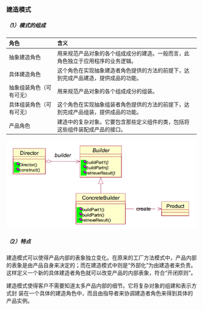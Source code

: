### 建造模式

##### （1）模式的组成

| 角色 | 含义 |
| :--- | :--- |
| 抽象建造角色 | 用来规范产品对象的各个组成成分的建造。一般而言，此角色独立于应用程序的业务逻辑。 |
| 具体建造角色 | 这个角色在实现抽象建造者角色提供的方法的前提下，达到完成产品建造，提供成品的功能。 |
| 抽象组装角色（可有可无） | 用来规范产品对象的各个组成成分的组装。 |
| 具体组装角色（可有可无） | 这个角色在实现抽象组装者角色提供的方法的前提下，达到完成产品组装，提供成品的功能。 |
| 产品角色 | 建造中的复杂对象。它要包含那些定义组件的类，包括将这些组件装配成产品的接口。 |

![](/assets/建造模式类图.png)

##### （2）特点

建造模式可以使得产品内部的表象独立变化。在原来的工厂方法模式中，产品内部的表象是由产品自身来决定的；而在建造模式中则是“外部化”为由建造者来负责。这样定义一个新的具体建造者角色就可以改变产品的内部表象，符合“开闭原则”。

建造模式使得客户不需要知道太多产品内部的细节。它将复杂对象的组建和表示方式封
装在一个具体的建造角色中，而且由指导者来协调建造者角色来得到具体的产品实例。



